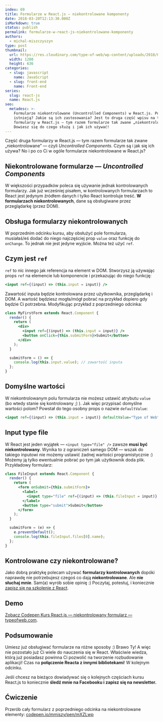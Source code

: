 ```yaml
---
index: 69
title: Formularze w React.js — niekontrolowane komponenty
date: 2018-03-20T12:13:30.000Z
isMarkdown: true
status: publish
permalink: formularze-w-react-js-niekontrolowane-komponenty
authors:
  - michal-miszczyszyn
type: post
thumbnail:
  url: https://res.cloudinary.com/type-of-web/wp-content/uploads/2018/03/pexels-photo-72161.jpeg
  width: 1280
  height: 636
categories:
  - slug: javascript
    name: JavaScript
  - slug: front-end
    name: Front-end
series:
  slug: react-js
  name: React.js
seo:
  metadesc: >-
    Formularze niekontrolowane (Uncontrolled Components) w React.js. Po co
    istnieją? Jakie są ich zastosowania? Jest to druga część wpisu na temat
    formularzy w React.js — tym razem formularze tak zwane „niekontrolowane”.
    Dowiesz się do czego służą i jak ich używać!
---
```


Część druga formularzy w React.js — tym razem formularze tak zwane „niekontrolowane” — czyli _Uncontrolled Components_. Czym są i jak się ich używa? No i po co Ci w ogóle formularze niekontrolowane w React.js?

## Niekontrolowane formularze — _Uncontrolled Components_

W większości przypadków poleca się używanie jednak kontrolowanych formularzy. Jak już wcześniej pisałem, w kontrolowanych formularzach to React jest jedynym źródłem danych i tylko React kontroluje treść. **W formularzach niekontrolowanych**, dane są obsługiwane przez przeglądarkę (przez DOM).

## Obsługa formularzy niekontrolowanych

W poprzednim odcinku kursu, aby obsłużyć pole formularza, musiałaś/eś dodać do niego najczęściej prop `value` oraz funkcję do `onChange`. To jednak nie jest jedyne wyjście. Można też użyć `ref`.

## Czym jest `ref`

`ref` to nic innego jak referencja na element w DOM. Stworzysz ją używając props `ref` na elemencie lub komponencie i przekazując do niego funkcję:

```jsx
<input ref={(input) => (this.input = input)} />
```

Zawartość inputa będzie kontrolowana przez użytkownika, przeglądarkę i DOM. A wartość będziesz mogła/mógł pobrać na przykład dopiero gdy będzie Ci potrzebna. Modyfikując przykład z poprzedniego odcinka:

```jsx
class MyFirstForm extends React.Component {
  render() {
    return (
      <div>
        <input ref={(input) => (this.input = input)} />
        <button onClick={this.submitForm}>Submit</button>
      </div>
    );
  }

  submitForm = () => {
    console.log(this.input.value); // zawartość inputa
  };
}
```

## Domyślne wartości

W niekontrolowanym polu formularza nie możesz ustawić atrybutu `value` (bo wtedy stanie się kontrolowany ;) ). Jak więc przypisać domyślne wartości polom? Powstał do tego osobny props o nazwie `defaultValue`:

```jsx
<input ref={(input) => (this.input = input)} defaultValue="Type of Web" />
```

## Input type file

W React jest jeden wyjątek — `<input type="file" />` zawsze **musi być niekontrolowany**. Wynika to z ograniczeń samego DOM — wszak do takiego inputowi nie możemy ustawić żadnej wartości programistycznie :) Możemy ją tylko ewentualnie pobrać po tym jak użytkownik doda plik. Przykładowy formularz:

```jsx
class FileInput extends React.Component {
  render() {
    return (
      <form onSubmit={this.submitForm}>
        <label>
          <input type="file" ref={(input) => (this.fileInput = input)} />
        </label>
        <button type="submit">Submit</button>
      </form>
    );
  }

  submitForm = (e) => {
    e.preventDefault();
    console.log(this.fileInput.files[0].name);
  };
}
```

## Kontrolowane czy niekontrolowane?

Jako dobrą praktykę polecam używać **formularzy kontrolowanych** dopóki naprawdę nie potrzebujesz czegoś co dają **niekontrolowane**.
Ale **nie słuchaj mnie**. Sam(a) wyrób sobie opinię :) Poczytaj, potestuj, i koniecznie <a href="https://szkolenia.typeofweb.com/" target="_blank">zapisz się na szkolenie z React</a>.

## Demo

<CodepenWidget height="265" themeId="0" slugHash="YaWmXN" defaultTab="js,result" user="mmiszy" embedVersion="2" penTitle="Kurs React.js — niekontrolowany formularz — typeofweb.com">
<a href="http://codepen.io/mmiszy/pen/YaWmXN/">Zobacz Codepen Kurs React.js — niekontrolowany formularz — typeofweb.com</a>.
</CodepenWidget>

## Podsumowanie

Umiesz już obsługiwać formularze na różne sposoby :) Brawo Ty! A więc nie pozostało już Ci wiele do nauczenia się w React. Właściwie wiedza, którą już posiadasz powinna Ci pozwolić na tworzenie rozbudowanie aplikacji! Czas na **połączenie Reacta z innymi bibliotekami**! W kolejnym odcinku.

Jeśli chcesz na bieżąco dowiadywać się o kolejnych częściach kursu React.js to koniecznie <strong>śledź mnie na Facebooku i zapisz się na newsletter.</strong>
<NewsletterForm />
<FacebookPageWidget />

## Ćwiczenie

Przerób cały formularz z poprzedniego odcinka na niekontrolowane elementy:
[codepen.io/mmiszy/pen/mXZLwp](https://codepen.io/mmiszy/pen/mXZLwp)
